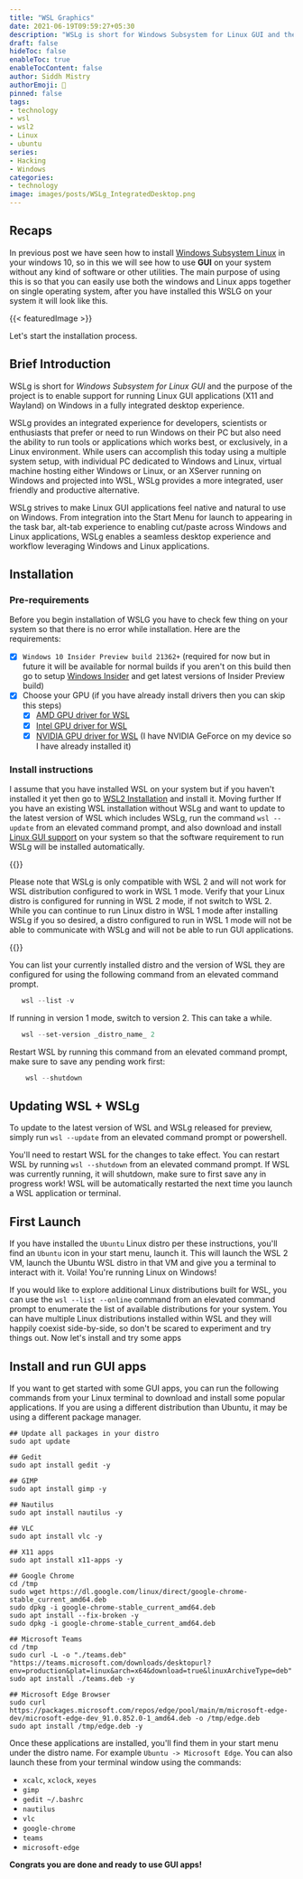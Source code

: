 ```yaml
---
title: "WSL Graphics"
date: 2021-06-19T09:59:27+05:30
description: "WSLg is short for Windows Subsystem for Linux GUI and the purpose of the project is to enable support for running Linux GUI applications (X11 and Wayland) on Windows in a fully integrated desktop experience."
draft: false
hideToc: false
enableToc: true
enableTocContent: false
author: Siddh Mistry
authorEmoji: 🤯
pinned: false
tags:
- technology
- wsl
- wsl2
- Linux
- ubuntu
series:
- Hacking
- Windows
categories:
- technology
image: images/posts/WSLg_IntegratedDesktop.png
---
```

## Recaps

In previous post we have seen how to install [Windows Subsystem Linux](https://www.mistrysiddh.tk/posts/wsl2install) in your windows 10, so in this we will see how to use **GUI** on your system without any kind of software or other utilities. The main purpose of using this is so that you can easily use both the windows and Linux apps together on single operating system, after you have installed this WSLG on your system it will look like this.

{{< featuredImage >}}

Let's start the installation process.

## Brief Introduction

WSLg is short for *Windows Subsystem for Linux GUI* and the purpose of the project is to enable support for running Linux GUI applications (X11 and Wayland) on Windows in a fully integrated desktop experience.

WSLg provides an integrated experience for developers, scientists or enthusiasts that prefer or need to run Windows on their PC but also need the ability to run tools or applications which works best, or exclusively, in a Linux environment. While users can accomplish this today using a multiple system setup, with individual PC dedicated to Windows and Linux, virtual machine hosting either Windows or Linux, or an XServer running on Windows and projected into WSL, WSLg provides a more integrated, user friendly and productive alternative.

WSLg strives to make Linux GUI applications feel native and natural to use on Windows. From integration into the Start Menu for launch to appearing in the task bar, alt-tab experience to enabling cut/paste across Windows and Linux applications, WSLg enables a seamless desktop experience and workflow leveraging Windows and Linux applications.

## Installation

### Pre-requirements

Before you begin installation of WSLG you have to check few thing on your system so that there is no error while installation. Here are the requirements:

- [x] `Windows 10 Insider Preview build 21362+` (required for now but in future it will be available for normal builds if you aren't on this build then go to setup [Windows Insider](https://www.mistrysiddh.tk/posts/wsl2install/#installation-of-wsl-2) and get latest versions of Insider Preview build)
- [x] Choose your GPU (if you have already install drivers then you can skip this steps)
  - [x] [AMD GPU driver for WSL](https://community.amd.com/community/radeon-pro-graphics/blog/2020/06/17/announcing-amd-support-for-gpu-accelerated-machine-learning-training-on-windows-10)
  - [x] [Intel GPU driver for WSL](https://downloadcenter.intel.com/download/29526)
  - [x] [NVIDIA GPU driver for WSL](https://developer.nvidia.com/cuda/wsl) (I have NVIDIA GeForce on my device so I have already installed it)

### Install instructions

I assume that you have installed WSL on your system but if you haven't installed it yet then go to [WSL2 Installation](https://www.mistrysiddh.tk/posts/ws2install/) and install it. Moving further If you have an existing WSL installation without WSLg and want to update to the latest version of WSL which includes WSLg, run the command `wsl --update` from an elevated command prompt, and also download and install [Linux GUI support](https://github.com/microsoft/wslg/releases/tag/v1.0.24) on your system so that the software requirement to run WSLg will be installed automatically. 

{{<alert theme="info" dir="ltr">}}

Please note that WSLg is only compatible with WSL 2 and will not work for WSL distribution configured to work in WSL 1 mode. Verify that your Linux distro is configured for running in WSL 2 mode, if not switch to WSL 2. While you can continue to run Linux distro in WSL 1 mode after installing WSLg if you so desired, a distro configured to run in WSL 1 mode will not be able to communicate with WSLg and will not be able to run GUI applications.

{{</alert>}}

You can list your currently installed distro and the version of WSL they are configured for using the following command from an elevated command prompt.

```powershell
   wsl --list -v
```

If running in version 1 mode, switch to version 2. This can take a while.

```powershell
   wsl --set-version _distro_name_ 2
```

Restart WSL by running this command from an elevated command prompt, make sure to save any pending work first:

```powershell
    wsl --shutdown
```

## Updating WSL + WSLg

To update to the latest version of WSL and WSLg released for preview, simply run `wsl --update` from an elevated command prompt or powershell.

You'll need to restart WSL for the changes to take effect. You can restart WSL by running `wsl --shutdown` from an elevated command prompt. If WSL was currently running, it will shutdown, make sure to first save any in progress work! WSL will be automatically restarted the next time you launch a WSL application or terminal.

## First Launch

If you have installed the `Ubuntu` Linux distro per these instructions, you'll find an `Ubuntu` icon in your start menu, launch it. This will launch the WSL 2 VM, launch the Ubuntu WSL distro in that VM and give you a terminal to interact with it. Voila! You're running Linux on Windows!

If you would like to explore additional Linux distributions built for WSL, you can use the `wsl --list --online` command from an elevated command prompt to enumerate the list of available distributions for your system. You can have multiple Linux distributions installed within WSL and they will happily coexist side-by-side, so don't be scared to experiment and try things out. Now let's install and try some apps

## Install and run GUI apps

If you want to get started with some GUI apps, you can run the following commands from your Linux terminal to download and install some popular applications. If you are using a different distribution than Ubuntu, it may be using a different package manager.

```
## Update all packages in your distro
sudo apt update

## Gedit
sudo apt install gedit -y

## GIMP
sudo apt install gimp -y

## Nautilus
sudo apt install nautilus -y

## VLC
sudo apt install vlc -y

## X11 apps
sudo apt install x11-apps -y

## Google Chrome
cd /tmp
sudo wget https://dl.google.com/linux/direct/google-chrome-stable_current_amd64.deb
sudo dpkg -i google-chrome-stable_current_amd64.deb 
sudo apt install --fix-broken -y
sudo dpkg -i google-chrome-stable_current_amd64.deb

## Microsoft Teams
cd /tmp
sudo curl -L -o "./teams.deb" "https://teams.microsoft.com/downloads/desktopurl?env=production&plat=linux&arch=x64&download=true&linuxArchiveType=deb"
sudo apt install ./teams.deb -y

## Microsoft Edge Browser
sudo curl https://packages.microsoft.com/repos/edge/pool/main/m/microsoft-edge-dev/microsoft-edge-dev_91.0.852.0-1_amd64.deb -o /tmp/edge.deb
sudo apt install /tmp/edge.deb -y
```

Once these applications are installed, you'll find them in your start menu under the distro name. For example `Ubuntu -> Microsoft Edge`. You can also launch these from your terminal window using the commands:

- `xcalc`, `xclock`, `xeyes`
- `gimp`
- `gedit ~/.bashrc`
- `nautilus`
- `vlc`
- `google-chrome`
- `teams`
- `microsoft-edge`

**Congrats you are done and ready to use GUI apps!** 
